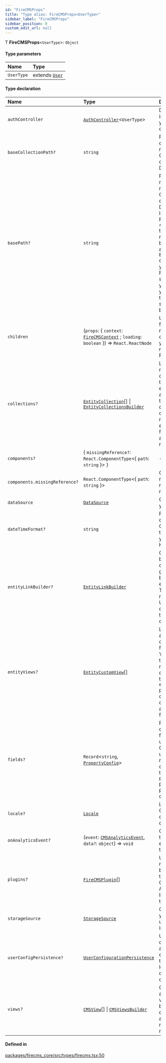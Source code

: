 ```yaml
---
id: "FireCMSProps"
title: "Type alias: FireCMSProps<UserType>"
sidebar_label: "FireCMSProps"
sidebar_position: 0
custom_edit_url: null
---
```


Ƭ **FireCMSProps**\<`UserType`\>: `Object`

#### Type parameters

| Name | Type |
| :------ | :------ |
| `UserType` | extends [`User`](User.md) |

#### Type declaration

| Name | Type | Description |
| :------ | :------ | :------ |
| `authController` | [`AuthController`](AuthController.md)\<`UserType`\> | Delegate for implementing your auth operations. |
| `baseCollectionPath?` | `string` | Path under the collection routes of the CMS will be created. Defaults to `/c`. |
| `basePath?` | `string` | Path under the navigation routes of the CMS will be created. Defaults to `/`. Internally FireCMS uses `react-router` to create the routes, the base path is attached to the `BrowserRouter` component. If you are using FireCMS in a subpath of your website, you can use this prop to specify the base path. |
| `children` | (`props`: \{ `context`: [`FireCMSContext`](FireCMSContext.md) ; `loading`: `boolean`  }) => `React.ReactNode` | Use this function to return the components you want to render under FireCMS |
| `collections?` | [`EntityCollection`](../interfaces/EntityCollection.md)[] \| [`EntityCollectionsBuilder`](EntityCollectionsBuilder.md) | List of the mapped collections in the CMS. Each entry relates to a collection in the root database. Each of the navigation entries in this field generates an entry in the main menu. |
| `components?` | \{ `missingReference?`: `React.ComponentType`\<\{ `path`: `string`  }\>  } | - |
| `components.missingReference?` | `React.ComponentType`\<\{ `path`: `string`  }\> | Component to render when a reference is missing |
| `dataSource` | [`DataSource`](../interfaces/DataSource.md) | Connector to your database |
| `dateTimeFormat?` | `string` | Format of the dates in the CMS. Defaults to 'MMMM dd, yyyy, HH:mm:ss' |
| `entityLinkBuilder?` | [`EntityLinkBuilder`](EntityLinkBuilder.md) | Optional link builder you can add to generate a button in your entity forms. The function must return a URL that gets opened when the button is clicked |
| `entityViews?` | [`EntityCustomView`](EntityCustomView.md)[] | List of additional custom views for entities. You can use the key to reference the custom view in the `entityViews` prop of a collection. You can also define an entity view from the UI. |
| `fields?` | `Record`\<`string`, [`PropertyConfig`](PropertyConfig.md)\> | Record of custom form fields to be used in the CMS. You can use the key to reference the custom field in the `propertyConfig` prop of a property in a collection. |
| `locale?` | [`Locale`](Locale.md) | Locale of the CMS, currently only affecting dates |
| `onAnalyticsEvent?` | (`event`: [`CMSAnalyticsEvent`](CMSAnalyticsEvent.md), `data?`: `object`) => `void` | Callback used to get analytics events from the CMS |
| `plugins?` | [`FireCMSPlugin`](FireCMSPlugin.md)[] | Use plugins to modify the behaviour of the CMS. Currently, in ALPHA, and likely subject to change. |
| `storageSource` | [`StorageSource`](../interfaces/StorageSource.md) | Connector to your file upload/fetch implementation |
| `userConfigPersistence?` | [`UserConfigurationPersistence`](../interfaces/UserConfigurationPersistence.md) | Use this controller to access the configuration that is stored locally, and not defined in code |
| `views?` | [`CMSView`](../interfaces/CMSView.md)[] \| [`CMSViewsBuilder`](CMSViewsBuilder.md) | Custom additional views created by the developer, added to the main navigation |

#### Defined in

[packages/firecms_core/src/types/firecms.tsx:50](https://github.com/FireCMSco/firecms/blob/d45f3739/packages/firecms_core/src/types/firecms.tsx#L50)
